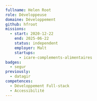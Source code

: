 ```yaml
---
fullname: Helen Root
role: Développeuse
domaine: Développement
github: hfroot
missions:
  - start: 2020-12-22
    end: 2025-06-22
    status: independent
    employer: Malt
    startups:
      - icare-complements-alimentaires
badges:
  - segur
previously:
  - datagir
competences:
  - Développement Full-stack
  - Accessibilité
---
```

